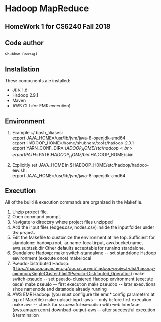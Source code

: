 # Hadoop MapReduce 
## HomeWork 1 for CS6240 Fall 2018

Code author
-----------
`Shubham Rastogi`

Installation
------------
These components are installed:
- JDK 1.8
- Hadoop 2.9.1
- Maven
- AWS CLI (for EMR execution)

Environment
-----------
1) Example ~/.bash_aliases:<br>
export JAVA_HOME=/usr/lib/jvm/java-8-openjdk-amd64<br>
export HADOOP_HOME=/home/shubham/tools/hadoop-2.9.1<br>
export YARN_CONF_DIR=$HADOOP_HOME/etc/hadoop<br>
export PATH=$PATH:$HADOOP_HOME/bin:$HADOOP_HOME/sbin<br>

2) Explicitly set JAVA_HOME in $HADOOP_HOME/etc/hadoop/hadoop-env.sh:<br>
export JAVA_HOME=/usr/lib/jvm/java-8-openjdk-amd64<br>

Execution
---------
All of the build & execution commands are organized in the Makefile.<br>
1) Unzip project file.
2) Open command prompt.
3) Navigate to directory where project files unzipped.
4) Add the input files (edges.csv, nodes.csv) inside the input folder under the project.
5) Edit the Makefile to customize the environment at the top.
	Sufficient for standalone: hadoop.root, jar.name, local.input, aws.bucket.name, aws.subtask.dir
	Other defaults acceptable for running standalone.
6) Standalone Hadoop:
	make switch-standalone		-- set standalone Hadoop environment (execute once)
	make local
7) Pseudo-Distributed Hadoop: (https://hadoop.apache.org/docs/current/hadoop-project-dist/hadoop-common/SingleCluster.html#Pseudo-Distributed_Operation)
	make switch-pseudo			-- set pseudo-clustered Hadoop environment (execute once)
	make pseudo					-- first execution
	make pseudoq				-- later executions since namenode and datanode already running 
8) AWS EMR Hadoop: (you must configure the emr.* config parameters at top of Makefile)
	make upload-input-aws		-- only before first execution
	make aws					-- check for successful execution with web interface (aws.amazon.com)
	download-output-aws			-- after successful execution & termination
